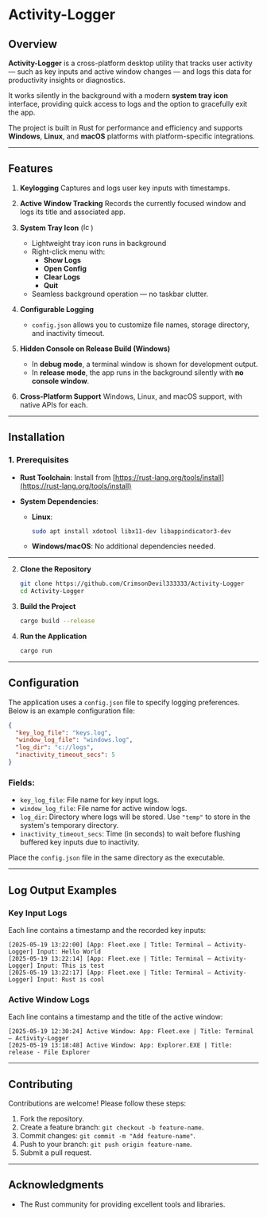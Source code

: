 # Activity-Logger

## Overview

**Activity-Logger** is a cross-platform desktop utility that tracks user activity — such as key inputs and active window changes — and logs this data for productivity insights or diagnostics.

It works silently in the background with a modern **system tray icon** interface, providing quick access to logs and the option to gracefully exit the app.

The project is built in Rust for performance and efficiency and supports **Windows**, **Linux**, and **macOS** platforms with platform-specific integrations.

---

## Features

1. **Keylogging**
   Captures and logs user key inputs with timestamps.

2. **Active Window Tracking**
   Records the currently focused window and logs its title and associated app.

3. **System Tray Icon** (<img src="assets/active_icon.ico" alt="Icon" width="15"/>)
   - Lightweight tray icon runs in background
   - Right-click menu with:
     - **Show Logs**
     - **Open Config**
     - **Clear Logs**
     - **Quit**
   - Seamless background operation — no taskbar clutter.

4. **Configurable Logging**
   - `config.json` allows you to customize file names, storage directory, and inactivity timeout.

5. **Hidden Console on Release Build (Windows)**
   - In **debug mode**, a terminal window is shown for development output.
   - In **release mode**, the app runs in the background silently with **no console window**.

6. **Cross-Platform Support**
   Windows, Linux, and macOS support, with native APIs for each.

---

## Installation

### 1. Prerequisites

- **Rust Toolchain**:
  Install from [https://rust-lang.org/tools/install](https://rust-lang.org/tools/install)

- **System Dependencies**:
  - **Linux**:
    ```bash
    sudo apt install xdotool libx11-dev libappindicator3-dev
    ```
  - **Windows/macOS**: No additional dependencies needed.

---
2. **Clone the Repository**
   ```bash
   git clone https://github.com/CrimsonDevil333333/Activity-Logger
   cd Activity-Logger
   ```

3. **Build the Project**
   ```bash
   cargo build --release
   ```

4. **Run the Application**
   ```bash
   cargo run
   ```

---

## Configuration

The application uses a `config.json` file to specify logging preferences. Below is an example configuration file:

```json
{
  "key_log_file": "keys.log",
  "window_log_file": "windows.log",
  "log_dir": "c://logs",
  "inactivity_timeout_secs": 5
}
```

### Fields:
- `key_log_file`: File name for key input logs.
- `window_log_file`: File name for active window logs.
- `log_dir`: Directory where logs will be stored. Use `"temp"` to store in the system's temporary directory.
- `inactivity_timeout_secs`: Time (in seconds) to wait before flushing buffered key inputs due to inactivity.

Place the `config.json` file in the same directory as the executable.

---

## Log Output Examples

### Key Input Logs
Each line contains a timestamp and the recorded key inputs:

```
[2025-05-19 13:22:00] [App: Fleet.exe | Title: Terminal — Activity-Logger] Input: Hello World
[2025-05-19 13:22:14] [App: Fleet.exe | Title: Terminal — Activity-Logger] Input: This is test
[2025-05-19 13:22:17] [App: Fleet.exe | Title: Terminal — Activity-Logger] Input: Rust is cool

```

### Active Window Logs
Each line contains a timestamp and the title of the active window:

```
[2025-05-19 12:30:24] Active Window: App: Fleet.exe | Title: Terminal — Activity-Logger
[2025-05-19 13:18:48] Active Window: App: Explorer.EXE | Title: release - File Explorer
```

---

## Contributing

Contributions are welcome! Please follow these steps:

1. Fork the repository.
2. Create a feature branch: `git checkout -b feature-name`.
3. Commit changes: `git commit -m "Add feature-name"`.
4. Push to your branch: `git push origin feature-name`.
5. Submit a pull request.

---

## Acknowledgments

- The Rust community for providing excellent tools and libraries.